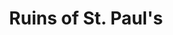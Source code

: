---
title: Ruins of St. Paul's
tags: john
image: /files/Ruins_of_St_Pauls/Ruins_of_St_Pauls_2000.jpg
imageBase: Ruins_of_St_Pauls
alt: Front steps and facade of St. Paul's Cathedral in Macau.  
width: 2000
height: 1333
imageDate: March 2013
location: Macau SAR
camera: Canon T3i
metaDescription: Front steps and facade of St. Paul's Cathedral in Macau.  
---